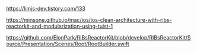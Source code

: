 https://limjs-dev.tistory.com/133

https://minsone.github.io/mac/ios/ios-clean-architecture-with-ribs-reactorkit-and-modularization-using-tuist-1

https://github.com/ElonPark/RIBsReactorKit/blob/develop/RIBsReactorKit/Source/Presentation/Scenes/Root/RootBuilder.swift